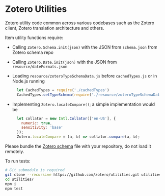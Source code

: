 # Zotero Utilities

Zotero utility code common across various codebases such as the Zotero client,
Zotero translation architecture and others.

Item utility functions require:

- Calling `Zotero.Schema.init(json)` with the JSON from `schema.json` from Zotero schema repo
- Calling `Zotero.Date.init(json)` with the JSON from `resource/dateFormats.json`
- Loading `resource/zoteroTypeSchemaData.js` before `cachedTypes.js` or in Node.js running

  ```js
    let CachedTypes = require('./cachedTypes')
    CachedTypes.setTypeSchema(require('./resource/zoteroTypeSchemaData'))
  ```

- Implementing `Zotero.localeCompare()`; a simple implementation would be

  ```js
    let collator = new Intl.Collator(['en-US'], {
      numeric: true,
      sensitivity: 'base'
    });
    Zotero.localeCompare = (a, b) => collator.compare(a, b);
  ```

Please bundle the [Zotero schema](https://github.com/zotero/zotero-schema) file with your repository, do not load it remotely.

To run tests:

```bash
# Git submodule is required
git clone --recursive https://github.com/zotero/utilities.git utilities/
cd utilities/
npm i
npm test
```
